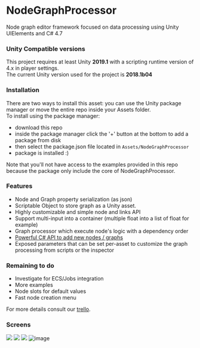 # NodeGraphProcessor
Node graph editor framework focused on data processing using Unity UIElements and C# 4.7

### Unity Compatible versions
This project requires at least Unity **2019.1** with a scripting runtime version of 4.x in player settings.  
The current Unity version used for the project is **2018.1b04**

### Installation

There are two ways to install this asset: you can use the Unity package manager or move the entire repo inside your Assets folder.  
To install using the package manager:
- download this repo
- inside the package manager click the '+' button at the bottom to add a package from disk
- then select the package.json file located in `Assets/NodeGraphProcessor`
- package is installed :)

Note that you'll not have access to the examples provided in this repo because the package only include the core of NodeGraphProcessor.

### Features
- Node and Graph property serialization (as json)
- Scriptable Object to store graph as a Unity asset.
- Highly customizable and simple node and links API
- Support multi-input into a container (multiple float into a list of float for example)
- Graph processor which execute node's logic with a dependency order
- [Powerful C# API to add new nodes / graphs](https://github.com/alelievr/NodeGraphProcessor/wiki/Node-scripting-API)
- Exposed parameters that can be set per-asset to customize the graph processing from scripts or the inspector

### Remaining to do
- Investigate for ECS/Jobs integration
- More examples
- Node slots for default values
- Fast node creation menu


For more details consult our [trello](https://trello.com/b/Xk4rfnuV/node-graph-processor).

### Screens

![](https://preview.ibb.co/hP0CvT/Screen_Shot_2018_06_24_at_18_05_50.png)
![](https://image.noelshack.com/fichiers/2018/35/7/1535906391-graph.png)
![](http://g.recordit.co/U1MAlFfuba.gif)
![image](https://user-images.githubusercontent.com/6877923/53634256-0445a480-3c1a-11e9-99e5-d8f3616863bd.png)
